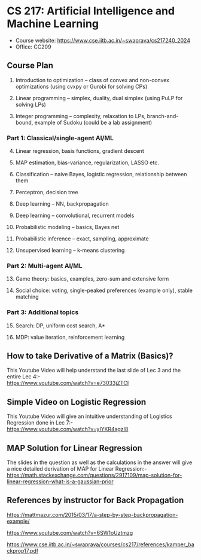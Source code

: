 # CS 217: Artificial Intelligence and Machine Learning

- Course website: <https://www.cse.iitb.ac.in/~swaprava/cs217240_2024>
- Office: CC209

## Course Plan

1. Introduction to optimization – class of convex and non-convex optimizations (using cvxpy or Gurobi for solving CPs)

2. Linear programming – simplex, duality, dual simplex (using PuLP for solving LPs)

3. Integer programming – complexity, relaxation to LPs, branch-and-bound, example of Sudoku (could be a lab assignment)

### Part 1: Classical/single-agent AI/ML

4. Linear regression, basis functions, gradient descent

5. MAP estimation, bias-variance, regularization, LASSO etc.

6. Classification – naive Bayes, logistic regression, relationship between them

7. Perceptron, decision tree

8. Deep learning – NN, backpropagation

9. Deep learning – convolutional, recurrent models

10. Probabilistic modeling – basics, Bayes net

11. Probabilistic inference – exact, sampling, approximate

12. Unsupervised learning – k-means clustering

### Part 2: Multi-agent AI/ML

13. Game theory: basics, examples, zero-sum and extensive form

14. Social choice: voting, single-peaked preferences (example only), stable matching

### Part 3: Additional topics

15. Search: DP, uniform cost search, A*

16. MDP: value iteration, reinforcement learning

## How to take Derivative of a Matrix (Basics)?

This Youtube Video will help understand the last slide of Lec 3 and the entire Lec 4:-<br/>
https://www.youtube.com/watch?v=e73033jZTCI

## Simple Video on Logistic Regression

This Youtube Video will give an intuitive understanding of Logistics Regression done in Lec 7:-<br/>
https://www.youtube.com/watch?v=yIYKR4sgzI8

## MAP Solution for Linear Regression

The slides in the question as well as the calculations in the answer will give a nice detailed derivation of MAP for Linear Regression:-<br/>
https://math.stackexchange.com/questions/2917109/map-solution-for-linear-regression-what-is-a-gaussian-prior

## References by instructor for Back Propagation

<https://mattmazur.com/2015/03/17/a-step-by-step-backpropagation-example/>

<https://www.youtube.com/watch?v=6SW1oUztmzg>

<https://www.cse.iitb.ac.in/~swaprava/courses/cs217/references/kamper_backprop17.pdf>